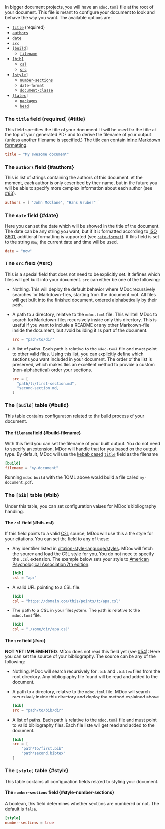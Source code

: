 In bigger document projects, you will have an `mdoc.toml` file at the root of your document. This file is meant to configure your document to look and behave the way you want. The available options are:

- [`title`](#title) (required)
- [`authors`](#authors)
- [`date`](#date)
- [`src`](#src)
- [`[build]`](#build)
    - [`filename`](#build-filename)
- [`[bib]`](#bib)
    - [`csl`](#bib-csl)
    - [`src`](#bib-src)
- [`[style]`](#style)
    - [`number-sections`](#style-number-sections)
    - [`date-format`](#style-date-format)
    - [`document-classe`](#style-document-class)
- [`[latex]`](#latex)
    - [`packages`](#latex-packages)
    - [`head`](#latex-head)


### The `title` field (required) {#title}

This field specifies the title of your document. It will be used for the title at the top of your generated PDF and to derive the filename of your output (unless another filename is specified.) The title can contain [inline Markdown formatting](./markdown/formatting.md).

```toml
title = "My awesome document"
```

### The `authors` field {#authors}

This is list of strings containing the authors of this document. At the moment, each author is only described by their name, but in the future you will be able to specify more complex information about each author (see [#63](https://github.com/kmaasrud/mdoc/issues/63)).

```toml
authors = [ "John McClane", "Hans Gruber" ]
```

### The `date` field {#date}

Here you can set the date which will be showed in the title of the document. The date can be any string you want, but if it is formatted according to [ISO 8601](https://en.wikipedia.org/wiki/ISO_8601), additional formatting is supported (see [`date-format`](#date-format)). If this field is set to the string `now`, the current date and time will be used.

```toml
date = "now"
```

### The `src` field {#src}

This is a special field that does not need to be explicitly set. It defines which files will get built into your document. `src` can either be one of the following:

- Nothing. This will deploy the default behavior where MDoc recursively searches for Markdown-files, starting from the document root. All files will get built into the finished document, ordered alphabetically by their path.
- A path to a directory, relative to the `mdoc.toml` file. This will tell MDoc to search for Markdown-files recursively inside only this directory. This is useful if you want to include a README or any other Markdown-file inside the document, but avoid building it as part of the document.

    ```toml
    src = "path/to/dir"
    ```

- A list of paths. Each path is relative to the `mdoc.toml` file and must point to other valid files. Using this list, you can explicitly define which sections you want included in your document. The order of the list is preserved, which makes this an excellent method to provide a custom (non-alphabetical) order your sections.

    ```toml
    src = [
      "path/to/first-section.md",
      "second-section.md,
    ]
    ```
### The `[build]` table {#build}

This table contains configuration related to the build process of your document.

#### The `filename` field {#build-filename}

With this field you can set the filename of your built output. You do not need to specify an extension, MDoc will handle that for you based on the output type. By default, MDoc will use the [kebab cased](https://en.wikipedia.org/wiki/Letter_case#Kebab_case) [`title`](#title) field as the filename

```toml
[build]
filename = "my-document"
```

Running `mdoc build` with the TOML above would build a file called `my-document.pdf`.

### The `[bib]` table {#bib}

Under this table, you can set configuration values for MDoc's bibliography handling.

#### The `csl` field {#bib-csl}

If this field points to a valid [CSL]() source, MDoc will use this a the style for your citations. You can set the field to any of these:

- Any identifier listed in [citation-style-language/styles](https://github.com/citation-style-language/styles). MDoc will fetch the source and load the CSL style for you. You do not need to specify the `.csl` extension. The example below sets your style to [American Psychological Association 7th edition](https://github.com/citation-style-language/styles/blob/master/apa.csl).

    ```toml
    [bib]
    csl = "apa"
    ```

- A valid URL pointing to a CSL file.

    ```toml
    [bib]
    csl = "https://domain.com/this/points/to/apa.csl"
    ```

- The path to a CSL in your filesystem. The path is relative to the `mdoc.toml` file.

    ```toml
    [bib]
    csl = "./some/dir/apa.csl"
    ```

#### The `src` field {#src}

**NOT YET IMPLEMENTED**. MDoc does not read this field yet (see [#54](https://github.com/kmaasrud/mdoc/issues/54)): Here you can set the source of your bibliography. The source can be any of the following:

- Nothing. MDoc will search recursively for `.bib` and `.bibtex` files from the root directory. Any bibliography file found will be read and added to the document.
- A path to a directory, relative to the `mdoc.toml` file. MDoc will search recursively inside this directory and deploy the method explained above.

    ```toml
    [bib]
    src = "path/to/bib/dir"
    ```

- A list of paths. Each path is relative to the `mdoc.toml` file and must point to valid bibliography files. Each file liste will get read and added to the document.

    ```toml
    [bib]
    src = [
        "path/to/first.bib"
        "path/second.bibtex"
    ]
    ```

### The `[style]` table {#style}

This table contains all configuration fields related to styling your document.

#### The `number-sections` field {#style-number-sections}

A boolean, this field determines whether sections are numbered or not. The default is `false`.

```toml
[style]
number-sections = true
```
